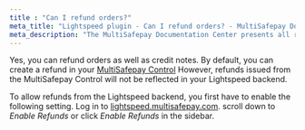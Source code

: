 ```yaml
---
title : "Can I refund orders?"
meta_title: "Lightspeed plugin - Can I refund orders? - MultiSafepay Docs"
meta_description: "The MultiSafepay Documentation Center presents all relevant information about our Plugins and API. You can also find support pages for payment methods, tools and general questions as well as the contact details of our Support and Integration Teams."
---
```


Yes, you can refund orders as well as credit notes. By default, you can create a refund in your [MultiSafepay Control](https://merchant.multisafepay.com) However, refunds issued from the MultiSafepay Control will not be reflected in your Lightspeed backend.

To allow refunds from the Lightspeed backend, you first have to enable the following setting. Log in to [lightspeed.multisafepay.com](https://lightspeed.multisafepay.com/settings). scroll down to _Enable Refunds_ or click _Enable Refunds_ in the sidebar.
